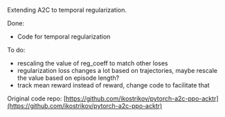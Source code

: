 
Extending A2C to temporal regularization.

Done:
- Code for temporal regularization

To do:
- rescaling the value of reg_coeff to match other loses
- regularization loss changes a lot based on trajectories, maybe rescale the value based on episode length?
- track mean reward instead of reward, change code to facilitate that


Original code repo: [https://github.com/ikostrikov/pytorch-a2c-ppo-acktr](https://github.com/ikostrikov/pytorch-a2c-ppo-acktr)